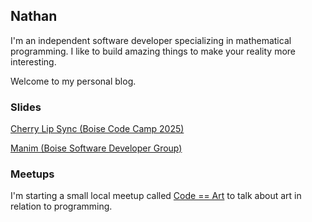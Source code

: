 
## Nathan

I'm an independent software developer specializing in mathematical programming.
I like to build amazing things to make your reality more interesting.

Welcome to my personal blog. 

### Slides

[Cherry Lip Sync (Boise Code Camp 2025)](/slides/cherry-lip-sync/)

[Manim (Boise Software Developer Group)](/slides/manim/)

### Meetups

I'm starting a small local meetup called [Code == Art](code_is_art/) to talk about art in relation to programming.
